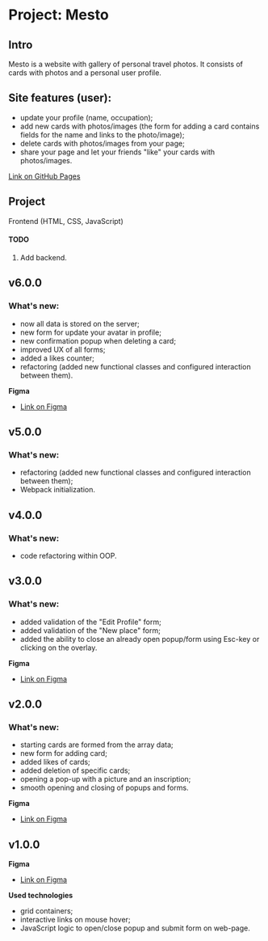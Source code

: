 # Project: Mesto


## Intro

Mesto is a website with gallery of personal travel photos.
It consists of cards with photos and a personal user profile.

## Site features (user):
- update your profile (name, occupation);
- add new cards with photos/images (the form for adding a card contains fields for the name and links to the photo/image);
- delete cards with photos/images from your page;
- share your page and let your friends "like" your cards with photos/images.

[Link on GitHub Pages](https://shamankas.github.io/mesto)

## Project

Frontend (HTML, CSS, JavaScript)

#### TODO
1. Add backend.

## v6.0.0
### What's new:

* now all data is stored on the server;
* new form for update your avatar in profile;
* new confirmation popup when deleting a card;
* improved UX of all forms;
* added a likes counter;
* refactoring (added new functional classes and configured interaction between them).

**Figma**

* [Link on Figma](https://www.figma.com/file/yDf6RY7PtVAN43QzpcHnsG/JavaScript.-Sprint-9?node-id=0%3A1&t=64r9fRuvdnhzG0tP-1)


## v5.0.0
### What's new:

* refactoring (added new functional classes and configured interaction between them);
* Webpack initialization.


## v4.0.0
### What's new:

* code refactoring within OOP.


## v3.0.0
### What's new:

* added validation of the "Edit Profile" form;
* added validation of the "New place" form;
* added the ability to close an already open popup/form using Esc-key or clicking on the overlay.

**Figma**

* [Link on Figma](https://www.figma.com/file/lp3nhRANQG99y1MMhrpMKc/JavaScript.-Sprint-6?node-id=0%3A1&t=igZtPiHdTddlwLw6-0)


## v2.0.0
### What's new:

* starting cards are formed from the array data;
* new form for adding card;
* added likes of cards;
* added deletion of specific cards;
* opening a pop-up with a picture and an inscription;
* smooth opening and closing of popups and forms.

**Figma**

* [Link on Figma](https://www.figma.com/file/KxcsC2y8QcwCaMvSTGYLew/JavaScript.-Sprint-5?t=unqwuoQCsVanoecb-6)


## v1.0.0
**Figma**

* [Link on Figma](https://www.figma.com/file/FiBfMYuLOMMg3zF2toP7sx/JavaScript.-Sprint-4?node-id=28212%3A2&t=jHdKPGSN5jKAS0Vf-1)

**Used technologies**

* grid containers;
* interactive links on mouse hover;
* JavaScript logic to open/close popup and submit form on web-page.